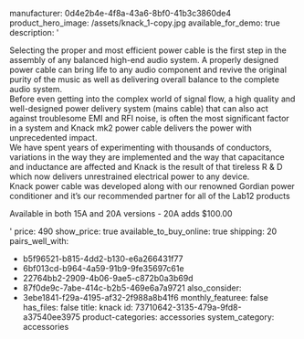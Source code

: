 manufacturer: 0d4e2b4e-4f8a-43a6-8bf0-41b3c3860de4
product_hero_image: /assets/knack_1-copy.jpg
available_for_demo: true
description: '<p>Selecting the proper and most efficient power cable is the first step in the assembly of any balanced high-end audio system. A properly designed power cable can bring life to any audio component and revive the original purity of the music as well as delivering overall balance to the complete audio system.<br>Before even getting into the complex world of signal flow, a high quality and well-designed power delivery system (mains cable) that can also act against troublesome EMI and RFI noise, is often the most significant factor in a system and Knack mk2 power cable delivers the power with unprecedented impact.<br>We have spent years of experimenting with thousands of conductors, variations in the way they are implemented and the way that capacitance and inductance are affected and Knack is the result of that tireless R &amp; D which now delivers unrestrained electrical power to any device.<br>Knack power cable was developed along with our renowned Gordian power conditioner and it’s our recommended partner for all of the Lab12 products&nbsp;&nbsp;</p><p>Available in both 15A and 20A versions - 20A adds $100.00</p>'
price: 490
show_price: true
available_to_buy_online: true
shipping: 20
pairs_well_with:
  - b5f96521-b815-4dd2-b130-e6a266431f77
  - 6bf013cd-b964-4a59-91b9-9fe35697c61e
  - 22764bb2-2909-4b06-9ae5-c872b0a3b69d
  - 87f0de9c-7abe-414c-b2b5-469e6a7a9721
also_consider:
  - 3ebe1841-f29a-4195-af32-2f988a8b41f6
monthly_featuree: false
has_files: false
title: knack
id: 73710642-3135-479a-9fd8-a37540ee3975
product-categories: accessories
system_category: accessories
